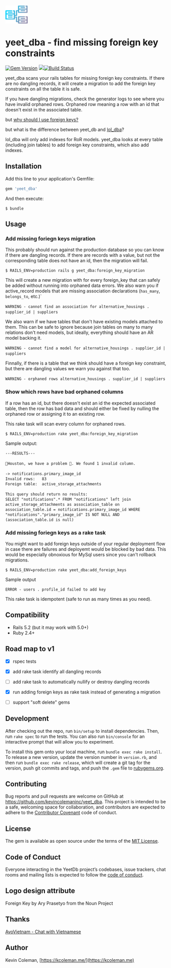 ![Foreign Key by Ary Prasetyo from the Noun Project](./yeet_dba.png)

# yeet_dba - find missing foreign key constraints
[![Gem Version](https://badge.fury.io/rb/yeet_dba.svg)](https://badge.fury.io/rb/yeet_dba) <a href="https://codeclimate.com/github/KevinColemanInc/yeet_dba/maintainability"><img src="https://api.codeclimate.com/v1/badges/a0baa6373d4be7f0d630/maintainability" /></a>[![Build Status](https://travis-ci.com/KevinColemanInc/yeet_dba.svg?branch=master)](https://travis-ci.com/KevinColemanInc/yeet_dba)

yeet_dba scans your rails tables for missing foreign key constraints. If there are no dangling records, it will create a migration to add the foreign key constraints on all the table it is safe.

If you have dangling migrations, check the generator logs to see where you have invalid orphaned rows. Orphaned row meaning a row with an id that doesn't exist in the associated table.

but [why should I use foreign keys?](https://softwareengineering.stackexchange.com/a/375708)

but what is the difference between yeet_db and [lol_dba](https://github.com/plentz/lol_dba)?

lol_dba will only add indexes for RoR models. yeet_dba looks at every table (including join tables) to add foreign key constraints, which also add indexes.

## Installation

Add this line to your application's Gemfile:

```ruby
gem 'yeet_dba'
```

And then execute:

    $ bundle

## Usage

### Add missing foriegn keys migration

This probably should run against the production database so you can know if there are dangling records. If there are records with a value, but not the corresponding table does not have an id, then the migration will fail.

```
$ RAILS_ENV=production rails g yeet_dba:foreign_key_migration
```

This will create a new migration with for every foreign_key that can safely be added without running into orphaned data errors. We also warn you if active_record models that are missing association declarations (`has_many`, `belongs_to`, etc.)`

`WARNING - cannot find an association for alternative_housings . supplier_id | suppliers`

We also warn if we have tables that don't have existing models attached to them. This can be safe to ignore because join tables on many to many relations don't need models, but ideally, everything should have an AR model backing it.

`WARNING - cannot find a model for alternative_housings . supplier_id | suppliers`

Finnally, if there is a table that we think should have a foreign key constraint, but there are dangling values we warn you against that too.

`WARNING - orphaned rows alternative_housings . supplier_id | suppliers`

### Show which rows have bad orphaned columns

If a row has an id, but there doesn't exist an id the expected associated table, then the row has bad data and should either be fixed by nulling the orphaned row or assigning it to an existing row.

This rake task will scan every column for orphaned rows.

```
$ RAILS_ENV=production rake yeet_dba:foreign_key_migration
```

Sample output:

```
---RESULTS---

🚨Houston, we have a problem 🚨. We found 1 invalid column.

-> notifications.primary_image_id
Invalid rows:   83
Foreign table:  active_storage_attachments

This query should return no results:
SELECT "notifications".* FROM "notifications" left join active_storage_attachments as association_table on association_table.id = notifications.primary_image_id WHERE "notifications"."primary_image_id" IS NOT NULL AND (association_table.id is null)

```

### Add missing foriegn keys as a rake task

You might want to add foreign keys outside of your regular deployment flow in case there are failures and deployemt would be blocked by bad data. This would be especially obnoxious for MySql users since you can't rollback migrations.

```
$ RAILS_ENV=production rake yeet_dba:add_foreign_keys
```

Sample output

```
ERROR - users . profile_id failed to add key
```

This rake task is idempotent (safe to run as many times as you need).

## Compatibility

- Rails 5.2 (but it may work with 5.0+)
- Ruby 2.4+

## Road map to v1

- [x] rspec tests
- [x] add rake task identify all dangling records
- [ ] add rake task to automatically nullify or destroy dangling records
- [x] run adding foreign keys as rake task instead of generating a migration
- [ ] support "soft delete" gems


## Development

After checking out the repo, run `bin/setup` to install dependencies. Then, run `rake spec` to run the tests. You can also run `bin/console` for an interactive prompt that will allow you to experiment.

To install this gem onto your local machine, run `bundle exec rake install`. To release a new version, update the version number in `version.rb`, and then run `bundle exec rake release`, which will create a git tag for the version, push git commits and tags, and push the `.gem` file to [rubygems.org](https://rubygems.org).

## Contributing

Bug reports and pull requests are welcome on GitHub at https://github.com/kevincolemaninc/yeet_dba. This project is intended to be a safe, welcoming space for collaboration, and contributors are expected to adhere to the [Contributor Covenant](http://contributor-covenant.org) code of conduct.

## License

The gem is available as open source under the terms of the [MIT License](https://opensource.org/licenses/MIT).

## Code of Conduct

Everyone interacting in the YeetDb project’s codebases, issue trackers, chat rooms and mailing lists is expected to follow the [code of conduct](https://github.com/kevincolemaninc/yeet_dba/blob/master/CODE_OF_CONDUCT.md).

## Logo design attribute
Foreign Key by Ary Prasetyo from the Noun Project

## Thanks

[AvoVietnam - Chat with Vietnamese](https://www.avovietnam.com)

## Author

Kevin Coleman, [https://kcoleman.me/](https://kcoleman.me)
